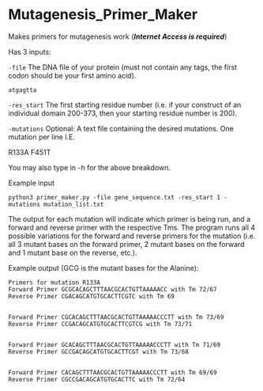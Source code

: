# Mutagenesis_Primer_Maker
Makes primers for mutagenesis work (***Internet Access is required***)

Has 3 inputs:

```-file```
The DNA file of your protein (must not contain any tags, the first codon should be your first amino acid). 

```atgagtta```

```-res_start```
The first starting residue number (i.e. if your construct of an individual domain 200-373, then your starting residue number is 200). 

```-mutations```
Optional: A text file containing the desired mutations. One mutation per line 
I.E.

R133A
F451T

You may also type in -h for the above breakdown. 

Example input
```
python3 primer_maker.py -file gene_sequence.txt -res_start 1 -mutations mutation_list.txt
```
The output for each mutation will indicate which primer is being run, and a forward and reverse primer with the respective Tms. The program runs all 4 possible variations for the forward and reverse primers for the mutation (i.e. all 3 mutant bases on the forward primer, 2 mutant bases on the forward and 1 mutant base on the reverse, etc.). 

Example output (GCG is the mutant bases for the Alanine):
```
Primers for mutation R133A
Forward Primer GCGCACAGCTTTAACGCACTGTTAAAAACC with Tm 72/67
Reverse Primer CGACAGCATGTGCACTTCGTC with Tm 69


Forward Primer CGCACAGCTTTAACGCACTGTTAAAAACCCTT with Tm 73/69
Reverse Primer CCGACAGCATGTGCACTTCGTCG with Tm 73/71


Forward Primer GCACAGCTTTAACGCACTGTTAAAAACCCTT with Tm 71/69
Reverse Primer GCCGACAGCATGTGCACTTCGT with Tm 73/68


Forward Primer CACAGCTTTAACGCACTGTTAAAAACCCTT with Tm 69/69
Reverse Primer CGCCGACAGCATGTGCACTTC with Tm 72/64
```
